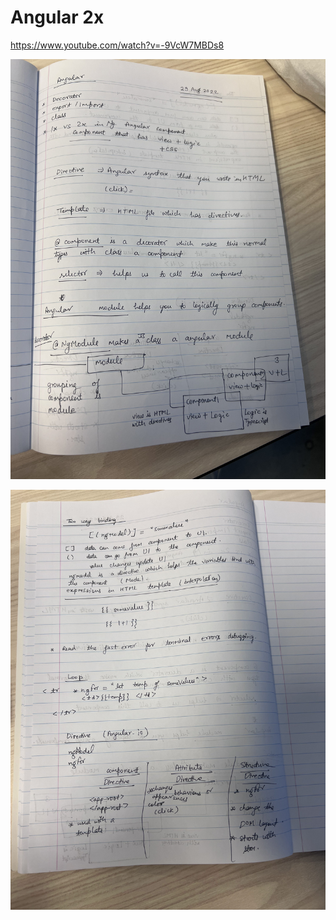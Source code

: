 # Angular 2x

https://www.youtube.com/watch?v=-9VcW7MBDs8

![Angular](https://github.com/balramsinghindia/tempfiles/blob/main/IMG_7089.jpg?raw=true)

![Angular](https://github.com/balramsinghindia/tempfiles/blob/main/IMG_7090.jpg?raw=true)
